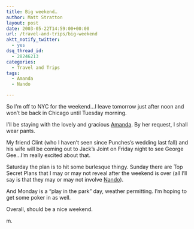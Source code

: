 ```yaml
---
title: Big weekend…
author: Matt Stratton
layout: post
date: 2003-05-22T14:59:00+00:00
url: /travel-and-trips/big-weekend
aktt_notify_twitter:
  - yes
dsq_thread_id:
  - 28246213
categories:
  - Travel and Trips
tags:
  - Amanda
  - Nando

---
```

So I&#8217;m off to NYC for the weekend&#8230;I leave tomorrow just after noon and won&#8217;t be back in Chicago until Tuesday morning.

I&#8217;ll be staying with the lovely and gracious [Amanda][1]. By her request, I shall wear pants.

My friend Clint (who I haven&#8217;t seen since Punches&#8217;s wedding last fall) and his wife will be coming out to Jack&#8217;s Joint on Friday night to see George Gee&#8230;I&#8217;m really excited about that.

Saturday the plan is to hit some burlesque thingy. Sunday there are Top Secret Plans that I may or may not reveal after the weekend is over (all I&#8217;ll say is that they may or may not involve [Nando][2]).

And Monday is a &#8220;play in the park&#8221; day, weather permitting. I&#8217;m hoping to get some poker in as well.

Overall, should be a nice weekend.

m.

 [1]: https://swingfeline.livejournal.com/
 [2]: https://nandoasti.livejournal.com/